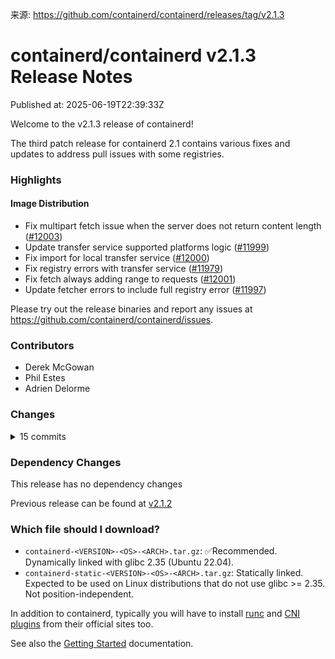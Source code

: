 来源: https://github.com/containerd/containerd/releases/tag/v2.1.3

# containerd/containerd v2.1.3 Release Notes

Published at: 2025-06-19T22:39:33Z

Welcome to the v2.1.3 release of containerd!

The third patch release for containerd 2.1 contains various fixes and updates
to address pull issues with some registries.

### Highlights

#### Image Distribution

* Fix multipart fetch issue when the server does not return content length ([#12003](https://github.com/containerd/containerd/pull/12003))
* Update transfer service supported platforms logic ([#11999](https://github.com/containerd/containerd/pull/11999))
* Fix import for local transfer service ([#12000](https://github.com/containerd/containerd/pull/12000))
* Fix registry errors with transfer service ([#11979](https://github.com/containerd/containerd/pull/11979))
* Fix fetch always adding range to requests ([#12001](https://github.com/containerd/containerd/pull/12001))
* Update fetcher errors to include full registry error ([#11997](https://github.com/containerd/containerd/pull/11997))

Please try out the release binaries and report any issues at
https://github.com/containerd/containerd/issues.

### Contributors

* Derek McGowan
* Phil Estes
* Adrien Delorme

### Changes
<details><summary>15 commits</summary>
<p>

* Prepare release notes for v2.1.3 ([#12002](https://github.com/containerd/containerd/pull/12002))
  * [`627729341`](https://github.com/containerd/containerd/commit/62772934139be6d2b648a16b412d847dc0aef09c) Prepare release notes for v2.1.3
* Fix multipart fetch issue when the server does not return content length ([#12003](https://github.com/containerd/containerd/pull/12003))
  * [`7636bd5eb`](https://github.com/containerd/containerd/commit/7636bd5eb2525babefd2983d38f6e1133843eb94) fix when multipart fetching and the server does not return content length
* Update transfer service supported platforms logic ([#11999](https://github.com/containerd/containerd/pull/11999))
  * [`3c5ede878`](https://github.com/containerd/containerd/commit/3c5ede878a7cb2d7a04a40e8ed1086718402fdf3) Update transfer supported platforms logic
* Fix import for local transfer service ([#12000](https://github.com/containerd/containerd/pull/12000))
  * [`fb752bc8e`](https://github.com/containerd/containerd/commit/fb752bc8ed456ff40ceb516dcb72830678cae1ab) fix import for local transfer service
* Fix registry errors with transfer service ([#11979](https://github.com/containerd/containerd/pull/11979))
  * [`f6d926314`](https://github.com/containerd/containerd/commit/f6d92631401562eba488a986a22002025d2860c9) Register remote errors for clients to access registry errors
  * [`7c1813345`](https://github.com/containerd/containerd/commit/7c18133453a495df7a334fde31423c56d42265c2) Decode grpc errors in the transfer client proxy
* Fix fetch always adding range to requests ([#12001](https://github.com/containerd/containerd/pull/12001))
  * [`babacebad`](https://github.com/containerd/containerd/commit/babacebadc0738e6b016e2f366cdf4bdf893a1a5) Fix fetch always adding range to requests
* Update fetcher errors to include full registry error ([#11997](https://github.com/containerd/containerd/pull/11997))
  * [`f30be44ad`](https://github.com/containerd/containerd/commit/f30be44ad31166bb4f4644255c5db59b9f47bb22) Update fetcher errors to include full registry error
</p>
</details>

### Dependency Changes

This release has no dependency changes

Previous release can be found at [v2.1.2](https://github.com/containerd/containerd/releases/tag/v2.1.2)
### Which file should I download?
* `containerd-<VERSION>-<OS>-<ARCH>.tar.gz`:         ✅Recommended. Dynamically linked with glibc 2.35 (Ubuntu 22.04).
* `containerd-static-<VERSION>-<OS>-<ARCH>.tar.gz`:  Statically linked. Expected to be used on Linux distributions that do not use glibc >= 2.35. Not position-independent.

In addition to containerd, typically you will have to install [runc](https://github.com/opencontainers/runc/releases)
and [CNI plugins](https://github.com/containernetworking/plugins/releases) from their official sites too.

See also the [Getting Started](https://github.com/containerd/containerd/blob/main/docs/getting-started.md) documentation.
